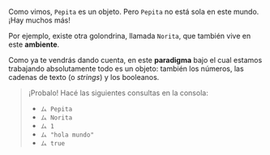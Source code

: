 Como vimos, `Pepita` es un objeto. Pero `Pepita` no está sola en este mundo. ¡Hay muchos más!

Por ejemplo, existe otra golondrina, llamada `Norita`, que también vive en este **ambiente**. 

Como ya te vendrás dando cuenta, en este **paradigma** bajo el cual estamos trabajando absolutamente todo es un objeto: también los números, las cadenas de texto (o _strings_) y los booleanos.

> ¡Probalo! Hacé las siguientes consultas en la consola: 
> 
> * `ム Pepita`
> * `ム Norita`
> * `ム 1`
> * `ム "hola mundo"`
> * `ム true`
